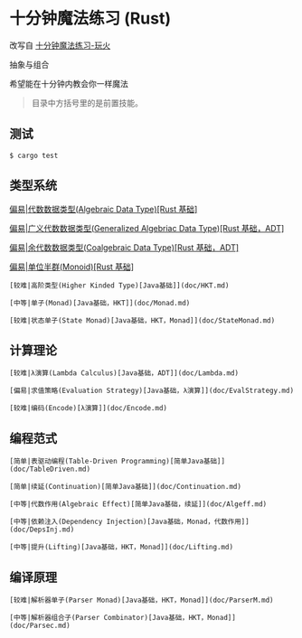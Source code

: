# 十分钟魔法练习 (Rust)

改写自 [十分钟魔法练习-玩火](https://github.com/goldimax/magic-in-ten-mins)

抽象与组合

希望能在十分钟内教会你一样魔法

> 目录中方括号里的是前置技能。

## 测试

``` shell script
$ cargo test
```

## 类型系统

[偏易|代数数据类型(Algebraic Data Type)[Rust 基础]](src/ADT.md)

[偏易|广义代数数据类型(Generalized Algebriac Data Type)[Rust 基础，ADT]](src/GADT.md)

[偏易|余代数数据类型(Coalgebraic Data Type)[Rust 基础，ADT]](src/CoData.md)

[偏易|单位半群(Monoid)[Rust 基础]](src/Monoid.md)

    [较难|高阶类型(Higher Kinded Type)[Java基础]](doc/HKT.md)

    [中等|单子(Monad)[Java基础，HKT]](doc/Monad.md)

    [较难|状态单子(State Monad)[Java基础，HKT，Monad]](doc/StateMonad.md)

## 计算理论

    [较难|λ演算(Lambda Calculus)[Java基础，ADT]](doc/Lambda.md)

    [偏易|求值策略(Evaluation Strategy)[Java基础，λ演算]](doc/EvalStrategy.md)

    [较难|编码(Encode)[λ演算]](doc/Encode.md)

## 编程范式

    [简单|表驱动编程(Table-Driven Programming)[简单Java基础]](doc/TableDriven.md)

    [简单|续延(Continuation)[简单Java基础]](doc/Continuation.md)

    [中等|代数作用(Algebraic Effect)[简单Java基础，续延]](doc/Algeff.md)

    [中等|依赖注入(Dependency Injection)[Java基础，Monad，代数作用]](doc/DepsInj.md)

    [中等|提升(Lifting)[Java基础，HKT，Monad]](doc/Lifting.md)

## 编译原理

    [较难|解析器单子(Parser Monad)[Java基础，HKT，Monad]](doc/ParserM.md)

    [中等|解析器组合子(Parser Combinator)[Java基础，HKT，Monad]](doc/Parsec.md)